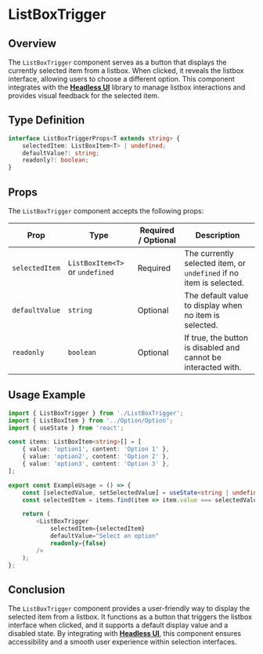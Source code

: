 # ListBoxTrigger
## Overview

The `ListBoxTrigger` component serves as a button that displays the currently selected item from a listbox. When clicked, it reveals the listbox interface, allowing users to choose a different option. This component integrates with the **[Headless UI](https://headlessui.com/)** library to manage listbox interactions and provides visual feedback for the selected item.

## Type Definition
```typescript
interface ListBoxTriggerProps<T extends string> {
    selectedItem: ListBoxItem<T> | undefined;
    defaultValue?: string;
    readonly?: boolean;
}
```

## Props
The `ListBoxTrigger` component accepts the following props:

| Prop             | Type                          | Required / Optional | Description                                                   |
|------------------|-------------------------------|----------------------|---------------------------------------------------------------|
| `selectedItem`   | `ListBoxItem<T>` or `undefined` | Required             | The currently selected item, or `undefined` if no item is selected. |
| `defaultValue`   | `string`                      | Optional             | The default value to display when no item is selected.       |
| `readonly`       | `boolean`                     | Optional             | If true, the button is disabled and cannot be interacted with. |

## Usage Example 
```typescript jsx
import { ListBoxTrigger } from './ListBoxTrigger';
import { ListBoxItem } from '../Option/Option';
import { useState } from 'react';

const items: ListBoxItem<string>[] = [
    { value: 'option1', content: 'Option 1' },
    { value: 'option2', content: 'Option 2' },
    { value: 'option3', content: 'Option 3' },
];

export const ExampleUsage = () => {
    const [selectedValue, setSelectedValue] = useState<string | undefined>('option1');
    const selectedItem = items.find(item => item.value === selectedValue);

    return (
        <ListBoxTrigger
            selectedItem={selectedItem}
            defaultValue="Select an option"
            readonly={false}
        />
    );
};
```

## Conclusion 
The `ListBoxTrigger` component provides a user-friendly way to display the selected item from a listbox. It functions as a button that triggers the listbox interface when clicked, and it supports a default display value and a disabled state. By integrating with **[Headless UI](https://headlessui.com/)**, this component ensures accessibility and a smooth user experience within selection interfaces.
